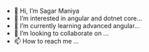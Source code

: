 - 👋 Hi, I’m Sagar Maniya
- 👀 I’m interested in angular and dotnet core...
- 🌱 I’m currently learning advanced angular...
- 💞️ I’m looking to collaborate on ...
- 📫 How to reach me ...

<!---
Sagar-Maniya/Sagar-Maniya is a ✨ special ✨ repository because its `README.md` (this file) appears on your GitHub profile.
You can click the Preview link to take a look at your changes.
--->
